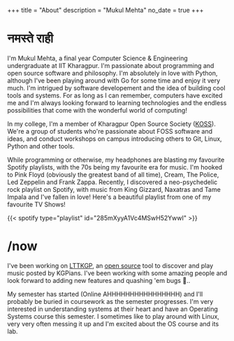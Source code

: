 +++
title = "About"
description = "Mukul Mehta"
no_date = true
+++

# नमस्ते राही

I'm Mukul Mehta, a final year Computer Science & Engineering undergraduate at IIT Kharagpur. I'm passionate about programming and open source software and philosophy. I'm absolutely in love with Python, although I've been playing around with Go for some time and enjoy it very much. I'm intrigued by software developement and the idea of building cool tools and systems. For as long as I can remember, computers have excited me and I'm always looking forward to learning technologies and the endless possibilities that come with the wonderful world of computing!

In my college, I'm a member of Kharagpur Open Source Society ([KOSS](https://kossiitkgp.org/)). We're a group of students who're passionate about FOSS software and ideas, and conduct workshops on campus introducing others to Git, Linux, Python and other tools.

While programming or otherwise, my headphones are blasting my favourite Spotify playlists, with the 70s being my favourite era for music. I'm hooked to Pink Floyd (obviously the greatest band of all time), Cream, The Police, Led Zeppelin and Frank Zappa. Recently, I discovered a neo-psychedelic rock playlist on Spotify, with music from King Gizzard, Naxatras and Tame Impala and I've fallen in love!
Here's a beautiful playlist from one of my favourite TV Shows!

{{< spotify type="playlist" id="285mXyyA1Vc4MSwH52YwwI" >}}

# /now

I've been working on [LTTKGP](https://lttkgp.com/), an [open source](https://github.com/lttkgp) tool to discover and play music posted by KGPians. I've been working with some amazing people and look forward to adding new features and quashing 'em bugs 🐛..

My semester has started (Online AHHHHHHHHHHHHHHHH) and I'll probably be buried in coursework as the semester progresses. I'm very interested in understanding systems at their heart and have an Operating Systems course this semester. I sometimes like to play around with Linux, very very often messing it up and I'm excited about the OS course and its lab.
